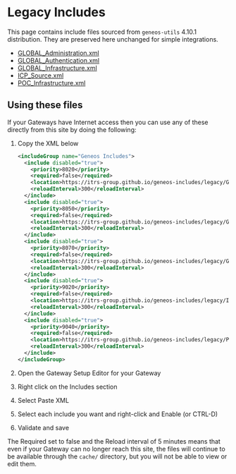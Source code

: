 # Legacy Includes

This page contains include files sourced from `geneos-utils` 4.10.1 distribution. They are preserved here unchanged for simple integrations.

* [GLOBAL_Administration.xml](GLOBAL_Administration.xml)
* [GLOBAL_Authentication.xml](GLOBAL_Authentication.xml)
* [GLOBAL_Infrastructure.xml](GLOBAL_Infrastructure.xml)
* [ICP_Source.xml](ICP_Source.xml)
* [POC_Infrastructure.xml](POC_Infrastructure.xml)

## Using these files

If your Gateways have Internet access then you can use any of these directly from this site by doing the following:

1. Copy the XML below

     ```xml
     <includeGroup name="Geneos Includes">
       <include disabled="true">
         <priority>8020</priority>
         <required>false</required>
         <location>https://itrs-group.github.io/geneos-includes/legacy/GLOBAL_Administration.xml</location>
         <reloadInterval>300</reloadInterval>
       </include>
       <include disabled="true">
         <priority>8050</priority>
         <required>false</required>
         <location>https://itrs-group.github.io/geneos-includes/legacy/GLOBAL_Authentication.xml</location>
         <reloadInterval>300</reloadInterval>
       </include>
       <include disabled="true">
         <priority>8070</priority>
         <required>false</required>
         <location>https://itrs-group.github.io/geneos-includes/legacy/GLOBAL_Infrastructure.xml</location>
         <reloadInterval>300</reloadInterval>
       </include>
       <include disabled="true">
         <priority>9020</priority>
         <required>false</required>
         <location>https://itrs-group.github.io/geneos-includes/legacy/ICP_Source.xml</location>
         <reloadInterval>300</reloadInterval>
       </include>
       <include disabled="true">
         <priority>9040</priority>
         <required>false</required>
         <location>https://itrs-group.github.io/geneos-includes/legacy/POC_Infrastructure.xml</location>
         <reloadInterval>300</reloadInterval>
       </include>
     </includeGroup>
     ```

2. Open the Gateway Setup Editor for your Gateway
3. Right click on the Includes section
4. Select Paste XML
5. Select each include you want and right-click and Enable (or CTRL-D)
6. Validate and save

The Required set to false and the Reload interval of 5 minutes means that even if your Gateway can no longer reach this site, the files will continue to be available through the `cache/` directory, but you will not be able to view or edit them.